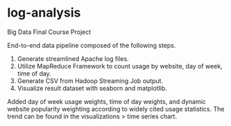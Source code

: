 # log-analysis
Big Data Final Course Project

End-to-end data pipeline composed of the following steps.

1. Generate streamlined Apache log files.
2. Utilize MapReduce Framework to count usage by website, day of week, time of day.
3. Generate CSV from Hadoop Streaming Job output.
4. Visualize result dataset with seaborn and matplotlib.

Added day of week usage weights, time of day weights, and dynamic website popularity weighting according to widely cited usage statistics.
The trend can be found in the visualizations > time series chart.
